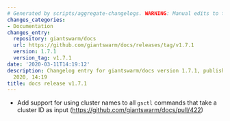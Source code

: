 ```yaml
---
# Generated by scripts/aggregate-changelogs. WARNING: Manual edits to this files will be overwritten.
changes_categories:
- Documentation
changes_entry:
  repository: giantswarm/docs
  url: https://github.com/giantswarm/docs/releases/tag/v1.7.1
  version: 1.7.1
  version_tag: v1.7.1
date: '2020-03-11T14:19:12'
description: Changelog entry for giantswarm/docs version 1.7.1, published on 11 March
  2020, 14:19
title: docs release v1.7.1
---
```


* Add support for using cluster names to all `gsctl` commands that take a cluster ID as input (https://github.com/giantswarm/docs/pull/422)
